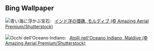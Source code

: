 ## Bing Wallpaper
![](https://www.bing.com/th?id=OHR.MaldivesAtolls_JA-JP0994970307_UHD.jpg&w=1000)青い海に浮かぶ宝石:&nbsp;&ensp;[インド洋の環礁, モルディブ (© Amazing Aerial Premium/Shutterstock)](https://www.bing.com/th?id=OHR.MaldivesAtolls_JA-JP0994970307_UHD.jpg)
<br><br/>
![](https://www.bing.com/th?id=OHR.MaldivesAtolls_IT-IT6509796728_UHD.jpg&w=1000)Occhi dell'Oceano Indiano:&nbsp;&ensp;[Atolli nell'Oceano Indiano, Maldive (© Amazing Aerial Premium/Shutterstock)](https://www.bing.com/th?id=OHR.MaldivesAtolls_IT-IT6509796728_UHD.jpg)
<br><br/>
